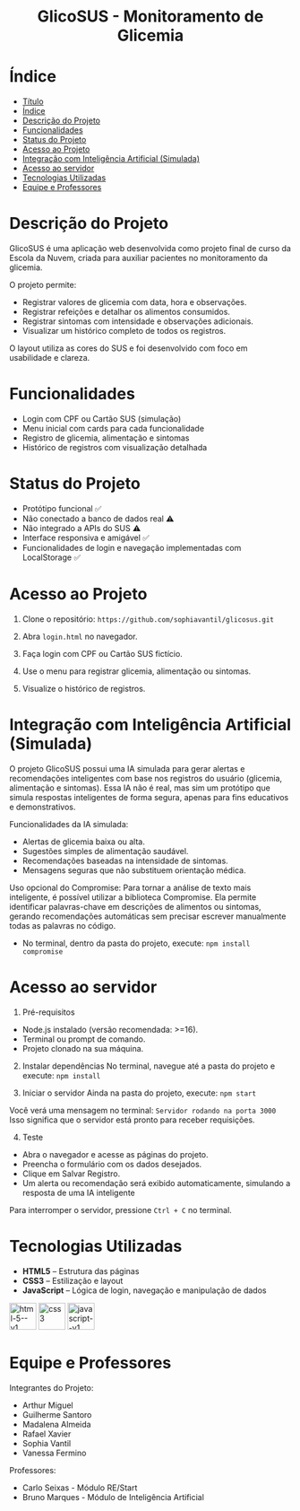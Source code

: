 <h1 align="center"> GlicoSUS - Monitoramento de Glicemia </h1>

# Índice

- [Título](#Título)
- [Índice](#índice)
- [Descrição do Projeto](#descrição-do-projeto)
- [Funcionalidades](#funcionalidades)
- [Status do Projeto](#status-do-projeto)
- [Acesso ao Projeto](#acesso-ao-projeto)
- [Integração com Inteligência Artificial (Simulada)](#integracao-com-ia-(simulada))
- [Acesso ao servidor](#acesso-ao-servidor)
- [Tecnologias Utilizadas](#tecnologias-utilizadas)
- [Equipe e Professores](#equipe-e-professores)

# Descrição do Projeto

GlicoSUS é uma aplicação web desenvolvida como projeto final de curso da Escola da Nuvem, criada para auxiliar pacientes no monitoramento da glicemia.

O projeto permite:
- Registrar valores de glicemia com data, hora e observações.
- Registrar refeições e detalhar os alimentos consumidos.
- Registrar sintomas com intensidade e observações adicionais.
- Visualizar um histórico completo de todos os registros.

O layout utiliza as cores do SUS e foi desenvolvido com foco em usabilidade e clareza.

# Funcionalidades

- Login com CPF ou Cartão SUS (simulação)
- Menu inicial com cards para cada funcionalidade
- Registro de glicemia, alimentação e sintomas
- Histórico de registros com visualização detalhada

# Status do Projeto

- Protótipo funcional ✅
- Não conectado a banco de dados real ⚠️
- Não integrado a APIs do SUS ⚠️
- Interface responsiva e amigável ✅
- Funcionalidades de login e navegação implementadas com LocalStorage ✅

# Acesso ao Projeto

1. Clone o repositório:
`` https://github.com/sophiavantil/glicosus.git ``

2. Abra ``login.html`` no navegador.
3. Faça login com CPF ou Cartão SUS fictício.
4. Use o menu para registrar glicemia, alimentação ou sintomas.
5. Visualize o histórico de registros.

# Integração com Inteligência Artificial (Simulada)

O projeto GlicoSUS possui uma IA simulada para gerar alertas e recomendações inteligentes com base nos registros do usuário (glicemia, alimentação e sintomas). Essa IA não é real, mas sim um protótipo que simula respostas inteligentes de forma segura, apenas para fins educativos e demonstrativos.

Funcionalidades da IA simulada:
- Alertas de glicemia baixa ou alta.
- Sugestões simples de alimentação saudável.
- Recomendações baseadas na intensidade de sintomas.
- Mensagens seguras que não substituem orientação médica.

Uso opcional do Compromise:
Para tornar a análise de texto mais inteligente, é possível utilizar a biblioteca Compromise. Ela permite identificar palavras-chave em descrições de alimentos ou sintomas, gerando recomendações automáticas sem precisar escrever manualmente todas as palavras no código.
- No terminal, dentro da pasta do projeto, execute:
`` npm install compromise ``

# Acesso ao servidor

1. Pré-requisitos
- Node.js instalado (versão recomendada: >=16).
- Terminal ou prompt de comando.
- Projeto clonado na sua máquina.

2. Instalar dependências
No terminal, navegue até a pasta do projeto e execute:
`` npm install `` 

3. Iniciar o servidor
Ainda na pasta do projeto, execute:
`` npm start `` 

Você verá uma mensagem no terminal:
`` Servidor rodando na porta 3000 ``
Isso significa que o servidor está pronto para receber requisições.

4. Teste

- Abra o navegador e acesse as páginas do projeto.
- Preencha o formulário com os dados desejados.
- Clique em Salvar Registro.
- Um alerta ou recomendação será exibido automaticamente, simulando a resposta de uma IA inteligente

Para interromper o servidor, pressione ``Ctrl + C`` no terminal.

# Tecnologias Utilizadas

- **HTML5** – Estrutura das páginas
- **CSS3** – Estilização e layout
- **JavaScript** – Lógica de login, navegação e manipulação de dados

<img width="48" height="48" src="https://img.icons8.com/color/48/html-5--v1.png" alt="html-5--v1"/> <img width="48" height="48" src="https://img.icons8.com/fluency/48/css3.png" alt="css3"/>  <img width="48" height="48" src="https://img.icons8.com/color/48/javascript--v1.png" alt="javascript--v1"/>

# Equipe e Professores

Integrantes do Projeto:
- Arthur Miguel
- Guilherme Santoro
- Madalena Almeida
- Rafael Xavier
- Sophia Vantil
- Vanessa Fermino

Professores:
- Carlo Seixas - Módulo RE/Start
- Bruno Marques - Módulo de Inteligência Artificial